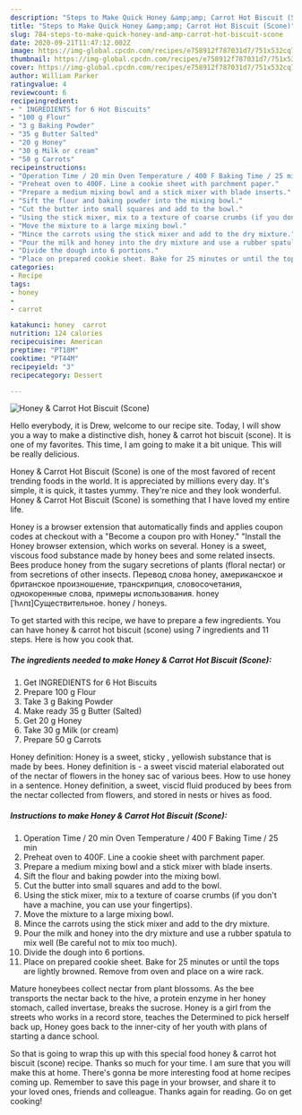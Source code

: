 ```yaml
---
description: "Steps to Make Quick Honey &amp;amp; Carrot Hot Biscuit (Scone)"
title: "Steps to Make Quick Honey &amp;amp; Carrot Hot Biscuit (Scone)"
slug: 784-steps-to-make-quick-honey-and-amp-carrot-hot-biscuit-scone
date: 2020-09-21T11:47:12.002Z
image: https://img-global.cpcdn.com/recipes/e758912f787031d7/751x532cq70/honey-carrot-hot-biscuit-scone-recipe-main-photo.jpg
thumbnail: https://img-global.cpcdn.com/recipes/e758912f787031d7/751x532cq70/honey-carrot-hot-biscuit-scone-recipe-main-photo.jpg
cover: https://img-global.cpcdn.com/recipes/e758912f787031d7/751x532cq70/honey-carrot-hot-biscuit-scone-recipe-main-photo.jpg
author: William Parker
ratingvalue: 4
reviewcount: 6
recipeingredient:
- " INGREDIENTS for 6 Hot Biscuits"
- "100 g Flour"
- "3 g Baking Powder"
- "35 g Butter Salted"
- "20 g Honey"
- "30 g Milk or cream"
- "50 g Carrots"
recipeinstructions:
- "Operation Time / 20 min Oven Temperature / 400 F Baking Time / 25 min"
- "Preheat oven to 400F. Line a cookie sheet with parchment paper."
- "Prepare a medium mixing bowl and a stick mixer with blade inserts."
- "Sift the flour and baking powder into the mixing bowl."
- "Cut the butter into small squares and add to the bowl."
- "Using the stick mixer, mix to a texture of coarse crumbs (if you don&#39;t have a machine, you can use your fingertips)."
- "Move the mixture to a large mixing bowl."
- "Mince the carrots using the stick mixer and add to the dry mixture."
- "Pour the milk and honey into the dry mixture and use a rubber spatula to mix well (Be careful not to mix too much)."
- "Divide the dough into 6 portions."
- "Place on prepared cookie sheet. Bake for 25 minutes or until the tops are lightly browned. Remove from oven and place on a wire rack."
categories:
- Recipe
tags:
- honey
- 
- carrot

katakunci: honey  carrot 
nutrition: 124 calories
recipecuisine: American
preptime: "PT18M"
cooktime: "PT44M"
recipeyield: "3"
recipecategory: Dessert

---
```



![Honey &amp; Carrot Hot Biscuit (Scone)](https://img-global.cpcdn.com/recipes/e758912f787031d7/751x532cq70/honey-carrot-hot-biscuit-scone-recipe-main-photo.jpg)

Hello everybody, it is Drew, welcome to our recipe site. Today, I will show you a way to make a distinctive dish, honey &amp; carrot hot biscuit (scone). It is one of my favorites. This time, I am going to make it a bit unique. This will be really delicious.

Honey &amp; Carrot Hot Biscuit (Scone) is one of the most favored of recent trending foods in the world. It is appreciated by millions every day. It's simple, it is quick, it tastes yummy. They're nice and they look wonderful. Honey &amp; Carrot Hot Biscuit (Scone) is something that I have loved my entire life.

Honey is a browser extension that automatically finds and applies coupon codes at checkout with a &#34;Become a coupon pro with Honey.&#34; &#34;Install the Honey browser extension, which works on several. Honey is a sweet, viscous food substance made by honey bees and some related insects. Bees produce honey from the sugary secretions of plants (floral nectar) or from secretions of other insects. Перевод слова honey, американское и британское произношение, транскрипция, словосочетания, однокоренные слова, примеры использования. honey [ˈhʌnɪ]Существительное. honey / honeys.


To get started with this recipe, we have to prepare a few ingredients. You can have honey &amp; carrot hot biscuit (scone) using 7 ingredients and 11 steps. Here is how you cook that.

<!--inarticleads1-->

##### The ingredients needed to make Honey &amp; Carrot Hot Biscuit (Scone):

1. Get  INGREDIENTS for 6 Hot Biscuits
1. Prepare 100 g Flour
1. Take 3 g Baking Powder
1. Make ready 35 g Butter (Salted)
1. Get 20 g Honey
1. Take 30 g Milk (or cream)
1. Prepare 50 g Carrots


Honey definition: Honey is a sweet, sticky , yellowish substance that is made by bees. Honey definition is - a sweet viscid material elaborated out of the nectar of flowers in the honey sac of various bees. How to use honey in a sentence. Honey definition, a sweet, viscid fluid produced by bees from the nectar collected from flowers, and stored in nests or hives as food. 

<!--inarticleads2-->

##### Instructions to make Honey &amp; Carrot Hot Biscuit (Scone):

1. Operation Time / 20 min Oven Temperature / 400 F Baking Time / 25 min
1. Preheat oven to 400F. Line a cookie sheet with parchment paper.
1. Prepare a medium mixing bowl and a stick mixer with blade inserts.
1. Sift the flour and baking powder into the mixing bowl.
1. Cut the butter into small squares and add to the bowl.
1. Using the stick mixer, mix to a texture of coarse crumbs (if you don&#39;t have a machine, you can use your fingertips).
1. Move the mixture to a large mixing bowl.
1. Mince the carrots using the stick mixer and add to the dry mixture.
1. Pour the milk and honey into the dry mixture and use a rubber spatula to mix well (Be careful not to mix too much).
1. Divide the dough into 6 portions.
1. Place on prepared cookie sheet. Bake for 25 minutes or until the tops are lightly browned. Remove from oven and place on a wire rack.


Mature honeybees collect nectar from plant blossoms. As the bee transports the nectar back to the hive, a protein enzyme in her honey stomach, called invertase, breaks the sucrose. Honey is a girl from the streets who works in a record store, teaches the Determined to pick herself back up, Honey goes back to the inner-city of her youth with plans of starting a dance school. 

So that is going to wrap this up with this special food honey &amp; carrot hot biscuit (scone) recipe. Thanks so much for your time. I am sure that you will make this at home. There's gonna be more interesting food at home recipes coming up. Remember to save this page in your browser, and share it to your loved ones, friends and colleague. Thanks again for reading. Go on get cooking!
